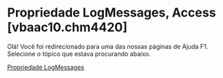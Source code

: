 
# Propriedade LogMessages, Access [vbaac10.chm4420]

Olá! Você foi redirecionado para uma das nossas páginas de Ajuda F1. Selecione o tópico que estava procurando abaixo.

[Propriedade LogMessages](http://msdn.microsoft.com/library/848f215b-50aa-22f4-264c-ff7d00347aa7%28Office.15%29.aspx)
